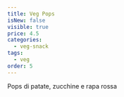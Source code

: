 ```yaml
---
title: Veg Pops
isNew: false
visible: true
price: 4.5
categories:
  - veg-snack
tags:
  - veg
order: 5
---
```


Pops di patate, zucchine e rapa rossa
